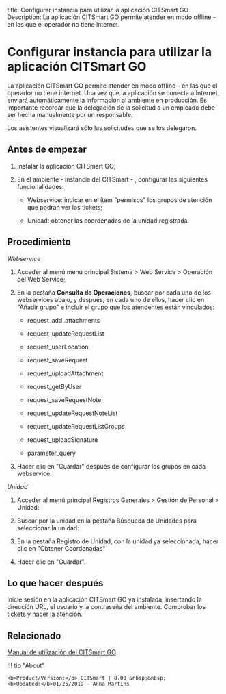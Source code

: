 title: Configurar instancia para utilizar la aplicación CITSmart GO
Description: La aplicación CITSmart GO permite atender en modo offline - en las que el operador no tiene internet.
# Configurar instancia para utilizar la aplicación CITSmart GO

La aplicación CITSmart GO permite atender en modo offline - en las que el
operador no tiene internet. Una vez que la aplicación se conecta a Internet,
enviará automáticamente la información al ambiente en producción. Es importante
recordar que la delegación de la solicitud a un empleado debe ser hecha
manualmente por un responsable.

Los asistentes visualizará sólo las solicitudes que se los delegaron.

Antes de empezar
--------------------

1.  Instalar la aplicación CITSmart GO;

2.  En el ambiente - instancia del CITSmart - , configurar las siguientes
    funcionalidades:

    -   Webservice: indicar en el ítem "permisos" los grupos de atención que podrán
      ver los tickets;

    -   Unidad: obtener las coordenadas de la unidad registrada.

Procedimiento
-----------------

*Webservice*

1.  Acceder al menú menu principal Sistema \> Web Service \> Operación del Web
    Service;

2.  En la pestaña **Consulta de Operaciones**, buscar por cada uno de los
    webservices abajo, y después, en cada uno de ellos, hacer clic en "Añadir
    grupo" e incluir el grupo que los atendentes están vinculados:

    -   request_add_attachments

    -   request_updateRequestList

    -   request_userLocation

    -   request_saveRequest

    -   request_uploadAttachment

    -   request_getByUser
    
    -   request_saveRequestNote
    
    -   request_updateRequestNoteList
    
    -   request_updateRequestListGroups
    
    -   request_uploadSignature
    
    -   parameter_query

3.  Hacer clic en "Guardar" después de configurar los grupos en cada webservice.

*Unidad*

1.  Acceder al menú principal Registros Generales \> Gestión de Personal \>
    Unidad:

2.  Buscar por la unidad en la pestaña Búsqueda de Unidades para seleccionar la
    unidad:

3.  En la pestaña Registro de Unidad, con la unidad ya seleccionada, hacer clic
    en "Obtener Coordenadas"

4.  Hacer clic en "Guardar".

Lo que hacer después
----------

Inicie sesión en la aplicación CITSmart GO ya instalada, insertando la dirección
URL, el usuario y la contraseña del ambiente. Comprobar los tickets y hacer la
atención.


Relacionado
-----------

[Manual de utilización del CITSmart GO](/es-es/citsmart-platform-8/additional-features/mobile-and-field-service/apps/citsmart-field-service-manual.html)

!!! tip "About"

    <b>Product/Version:</b> CITSmart | 8.00 &nbsp;&nbsp;
    <b>Updated:</b>01/25/2019 – Anna Martins
